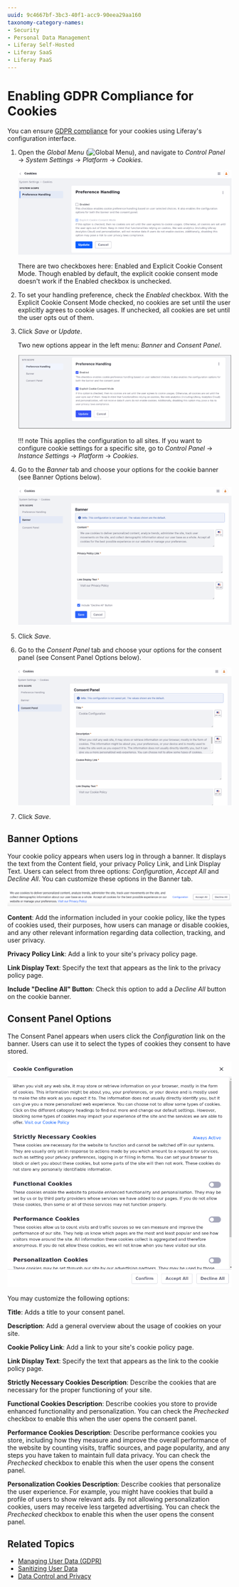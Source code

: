 ```yaml
---
uuid: 9c4667bf-3bc3-40f1-acc9-90eea29aa160
taxonomy-category-names:
- Security
- Personal Data Management
- Liferay Self-Hosted
- Liferay SaaS
- Liferay PaaS
---
```


# Enabling GDPR Compliance for Cookies

You can ensure [GDPR compliance](https://gdpr.eu/cookies) for your cookies using Liferay's configuration interface.

1. Open the *Global Menu* (![Global Menu](../../images/icon-applications-menu.png)), and navigate to *Control Panel* &rarr; *System Settings* &rarr; *Platform* &rarr; *Cookies*.

    ![Ensure GDPR compliance for your cookies through the configuration interface.](./enabling-gdpr-compliance-for-cookies/images/01.png)

    There are two checkboxes here: Enabled and Explicit Cookie Consent Mode. Though enabled by default, the explicit cookie consent mode doesn't work if the Enabled checkbox is unchecked.

1. To set your handling preference, check the *Enabled* checkbox. With the Explicit Cookie Consent Mode checked, no cookies are set until the user explicitly agrees to cookie usages. If unchecked, all cookies are set until the user opts out of them.

1. Click *Save* or *Update*.

   Two new options appear in the left menu: *Banner* and *Consent Panel*.

   ![Two new options appear in the left menu.](./enabling-gdpr-compliance-for-cookies/images/02.png)

    !!! note
        This applies the configuration to all sites. If you want to configure cookie settings for a specific site, go to *Control Panel* &rarr; *Instance Settings* &rarr; *Platform* &rarr; *Cookies*.

1. Go to the *Banner* tab and choose your options for the cookie banner (see Banner Options below).

    ![Find customizable options for your cookie banner under the Banner tab.](./enabling-gdpr-compliance-for-cookies/images/03.png)


1. Click *Save*.

1. Go to the *Consent Panel* tab and choose your options for the consent panel (see Consent Panel Options below).

    ![Find customizable options for the consent panel under the Consent Panel tab.](./enabling-gdpr-compliance-for-cookies/images/04.png)

1. Click *Save*.

## Banner Options

Your cookie policy appears when users log in through a banner. It displays the text from the Content field, your privacy Policy Link, and Link Display Text. Users can select from three options: *Configuration*, *Accept All* and *Decline All*. You can customize these options in the Banner tab.

![The cookie banner appears the first time users visit your site.](./enabling-gdpr-compliance-for-cookies/images/05.png)

**Content**: Add the information included in your cookie policy, like the types of cookies used, their purposes, how users can manage or disable cookies, and any other relevant information regarding data collection, tracking, and user privacy.

**Privacy Policy Link**: Add a link to your site's privacy policy page.

**Link Display Text**: Specify the text that appears as the link to the privacy policy page.

**Include "Decline All" Button**: Check this option to add a *Decline All* button on the cookie banner.

## Consent Panel Options

The Consent Panel appears when users click the *Configuration* link on the banner. Users can use it to select the types of cookies they consent to have stored.

![Consent Panel Page](./enabling-gdpr-compliance-for-cookies/images/07.png)

You may customize the following options:

**Title**: Adds a title to your consent panel.

**Description**: Add a general overview about the usage of cookies on your site.

**Cookie Policy Link**: Add a link to your site's cookie policy page.

**Link Display Text**: Specify the text that appears as the link to the cookie policy page.

**Strictly Necessary Cookies Description**: Describe the cookies that are necessary for the proper functioning of your site.

**Functional Cookies Description**: Describe cookies you store to provide enhanced functionality and personalization. You can check the *Prechecked* checkbox to enable this when the user opens the consent panel.

**Performance Cookies Description**: Describe performance cookies you store, including how they measure and improve the overall performance of the website by counting visits, traffic sources, and page popularity, and any steps you have taken to maintain full data privacy. You can check the *Prechecked* checkbox to enable this when the user opens the consent panel.

**Personalization Cookies Description**: Describe cookies that personalize the user experience. For example, you might have cookies that build a profile of users to show relevant ads. By not allowing personalization cookies, users may receive less targeted advertising. You can check the *Prechecked* checkbox to enable this when the user opens the consent panel.

## Related Topics

- [Managing User Data (GDPR)](../managing-user-data.md)
- [Sanitizing User Data](./sanitizing-user-data.md)
- [Data Control and Privacy](https://learn.liferay.com/web/guest/w/analytics-cloud/workspace-data/data-control-and-privacy?p_l_back_url=https%3A%2F%2Flearn.liferay.com%2F)